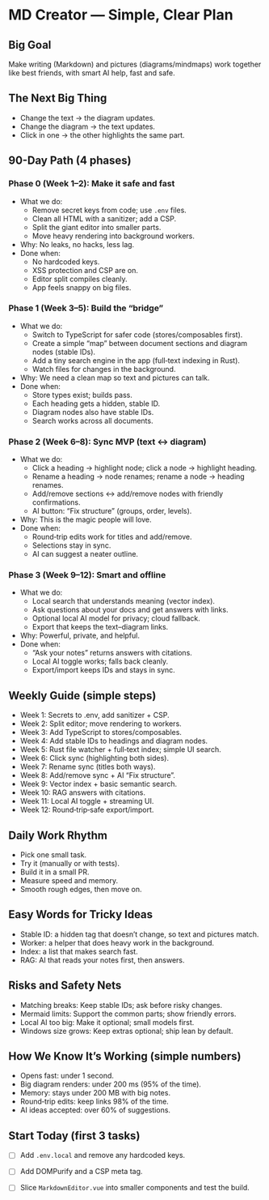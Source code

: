 # MD Creator — Simple, Clear Plan

## Big Goal

Make writing (Markdown) and pictures (diagrams/mindmaps) work together like best friends, with smart AI help, fast and safe.

## The Next Big Thing

- Change the text → the diagram updates.
- Change the diagram → the text updates.
- Click in one → the other highlights the same part.

## 90-Day Path (4 phases)

### Phase 0 (Week 1–2): Make it safe and fast

- What we do:
  - Remove secret keys from code; use `.env` files.
  - Clean all HTML with a sanitizer; add a CSP.
  - Split the giant editor into smaller parts.
  - Move heavy rendering into background workers.
- Why: No leaks, no hacks, less lag.
- Done when:
  - No hardcoded keys.
  - XSS protection and CSP are on.
  - Editor split compiles cleanly.
  - App feels snappy on big files.

### Phase 1 (Week 3–5): Build the “bridge”

- What we do:
  - Switch to TypeScript for safer code (stores/composables first).
  - Create a simple “map” between document sections and diagram nodes (stable IDs).
  - Add a tiny search engine in the app (full‑text indexing in Rust).
  - Watch files for changes in the background.
- Why: We need a clean map so text and pictures can talk.
- Done when:
  - Store types exist; builds pass.
  - Each heading gets a hidden, stable ID.
  - Diagram nodes also have stable IDs.
  - Search works across all documents.

### Phase 2 (Week 6–8): Sync MVP (text ↔ diagram)

- What we do:
  - Click a heading → highlight node; click a node → highlight heading.
  - Rename a heading → node renames; rename a node → heading renames.
  - Add/remove sections ↔ add/remove nodes with friendly confirmations.
  - AI button: “Fix structure” (groups, order, levels).
- Why: This is the magic people will love.
- Done when:
  - Round‑trip edits work for titles and add/remove.
  - Selections stay in sync.
  - AI can suggest a neater outline.

### Phase 3 (Week 9–12): Smart and offline

- What we do:
  - Local search that understands meaning (vector index).
  - Ask questions about your docs and get answers with links.
  - Optional local AI model for privacy; cloud fallback.
  - Export that keeps the text–diagram links.
- Why: Powerful, private, and helpful.
- Done when:
  - “Ask your notes” returns answers with citations.
  - Local AI toggle works; falls back cleanly.
  - Export/import keeps IDs and stays in sync.

## Weekly Guide (simple steps)

- Week 1: Secrets to .env, add sanitizer + CSP.
- Week 2: Split editor; move rendering to workers.
- Week 3: Add TypeScript to stores/composables.
- Week 4: Add stable IDs to headings and diagram nodes.
- Week 5: Rust file watcher + full‑text index; simple UI search.
- Week 6: Click sync (highlighting both sides).
- Week 7: Rename sync (titles both ways).
- Week 8: Add/remove sync + AI “Fix structure”.
- Week 9: Vector index + basic semantic search.
- Week 10: RAG answers with citations.
- Week 11: Local AI toggle + streaming UI.
- Week 12: Round‑trip‑safe export/import.

## Daily Work Rhythm

- Pick one small task.
- Try it (manually or with tests).
- Build it in a small PR.
- Measure speed and memory.
- Smooth rough edges, then move on.

## Easy Words for Tricky Ideas

- Stable ID: a hidden tag that doesn’t change, so text and pictures match.
- Worker: a helper that does heavy work in the background.
- Index: a list that makes search fast.
- RAG: AI that reads your notes first, then answers.

## Risks and Safety Nets

- Matching breaks: Keep stable IDs; ask before risky changes.
- Mermaid limits: Support the common parts; show friendly errors.
- Local AI too big: Make it optional; small models first.
- Windows size grows: Keep extras optional; ship lean by default.

## How We Know It’s Working (simple numbers)

- Opens fast: under 1 second.
- Big diagram renders: under 200 ms (95% of the time).
- Memory: stays under 200 MB with big notes.
- Round‑trip edits: keep links 98% of the time.
- AI ideas accepted: over 60% of suggestions.

## Start Today (first 3 tasks)

- [ ] Add `.env.local` and remove any hardcoded keys.
- [ ] Add DOMPurify and a CSP meta tag.
- [ ] Slice `MarkdownEditor.vue` into smaller components and test the build.




